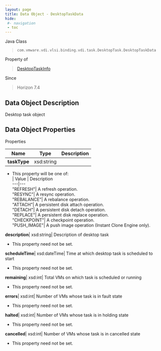 ```yaml
---
layout: page
title: Data Object - DesktopTaskData
hide:
 #- navigation
 - toc
---
```






Java Class  
> `com.vmware.vdi.vlsi.binding.vdi.task.DesktopTask.DesktopTaskData`

Property of  
> [DesktopTaskInfo](vdi.task.DesktopTask.DesktopTaskInfo.md#field_detail)

Since  
> Horizon 7.4


## Data Object Description 

Desktop task object 

## Data Object Properties

Properties

Name |  Type |  Description   
---|---|---  
**taskType**|  xsd:string|    


  * This property will be one of:  
|  Value |  Description   
---|---  
"REFRESH"| A refresh operation.  
"RESYNC"| A resync operation.  
"REBALANCE"| A rebalance operation.  
"ATTACH"| A persistent disk attach operation.  
"DETACH"| A persistent disk detach operation.  
"REPLACE"| A persistent disk replace operation.  
"CHECKPOINT"| A checkpoint operation.  
"PUSH_IMAGE"| A push image operation (Instant Clone Engine only).  

  
**description**|  xsd:string|  Description of desktop task   


* This property need not be set.

  
**scheduleTime**|  xsd:dateTime|  Time at which desktop task is scheduled to start   


* This property need not be set.

  
**remaining**|  xsd:int|  Total VMs on which task is scheduled or running   


* This property need not be set.

  
**errors**|  xsd:int|  Number of VMs whose task is in fault state   


* This property need not be set.

  
**halted**|  xsd:int|  Number of VMs whose task is in holding state   


* This property need not be set.

  
**cancelled**|  xsd:int|  Number of VMs whose task is in cancelled state   


* This property need not be set.

  
  
  
  
  
  
